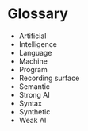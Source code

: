 # Glossary

- Artificial
- Intelligence
- Language
- Machine
- Program
- Recording surface
- Semantic
- Strong AI
- Syntax
- Synthetic
- Weak AI
